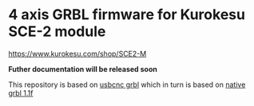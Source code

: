 # 4 axis GRBL firmware for Kurokesu SCE-2 module

https://www.kurokesu.com/shop/SCE2-M

**Futher documentation will be released soon**


This repository is based on [usbcnc grbl](https://github.com/usbcnc/grbl) which in turn is based on [native grbl 1.1f](https://github.com/gnea/grbl)<br>
